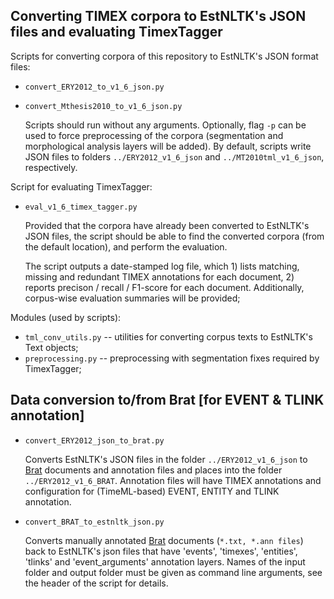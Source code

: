 ## Converting TIMEX corpora to EstNLTK's JSON files and evaluating TimexTagger

Scripts for converting corpora of this repository to EstNLTK's JSON format files:

  * `convert_ERY2012_to_v1_6_json.py`
  * `convert_Mthesis2010_to_v1_6_json.py`

    Scripts should run without any arguments. Optionally, flag `-p` can be used to force preprocessing of the corpora (segmentation and morphological analysis layers will be added). By default, scripts write JSON files to folders `../ERY2012_v1_6_json` and `../MT2010tml_v1_6_json`, respectively.

Script for evaluating TimexTagger:

  * `eval_v1_6_timex_tagger.py`

    Provided that the corpora have already been converted to EstNLTK's JSON files, the script should be able to find the converted corpora (from the default location), and perform the evaluation. 

    The script outputs a date-stamped log file, which 1) lists matching, missing and redundant TIMEX annotations for each document, 2) reports precison / recall / F1-score for each document. Additionally, corpus-wise evaluation summaries will be provided;
   

Modules (used by scripts):

  * `tml_conv_utils.py` -- utilities for converting corpus texts to EstNLTK's Text objects;
  * `preprocessing.py` -- preprocessing with segmentation fixes required by TimexTagger;


## Data conversion to/from Brat [for EVENT & TLINK annotation]

  * `convert_ERY2012_json_to_brat.py`

    Converts EstNLTK's JSON files in the folder `../ERY2012_v1_6_json` to [Brat](https://brat.nlplab.org) documents and annotation files and places into the folder `../ERY2012_v1_6_BRAT`. Annotation files will have TIMEX annotations and configuration for (TimeML-based) EVENT, ENTITY and TLINK annotation. 

  * `convert_BRAT_to_estnltk_json.py`

    Converts manually annotated [Brat](https://brat.nlplab.org) documents (`*.txt, *.ann files`) back to EstNLTK's json files that have 'events', 'timexes', 'entities', 'tlinks' and 'event_arguments' annotation layers. Names of the input folder and output folder must be given as command line arguments, see the header of the script for details. 